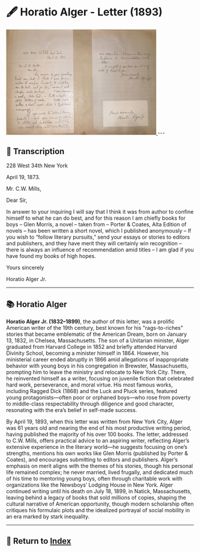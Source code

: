 # 🖋️ Horatio Alger - Letter (1893)

<a href="../assets/Horatio_Alger_Letter.jpg" target="_blank">
  <img src="../assets/Horatio_Alger_Letter.jpg" alt="Alger Letter" style="max-width: 80%; height: auto;"/>
</a>
---

## 📜 Transcription

228 West 34th New York

April 19, 1873.

Mr. C.W. Mills,

Dear Sir,

In answer to your inquiring I will say that I think it was from author to confine himself to what he can do best, and for this reason I am chiefly books for boys – Glen Morris, a novel – taken from – Porter & Coates, Alta Edition of novels – has been written a short novel, which I published anonymously – If you wish to “follow literary pursuits,” send your essays or stories to editors and publishers, and they have merit they will certainly win recognition – there is always an influence of recommendation amid titles – I am glad if you have found my books of high hopes.

Yours sincerely

Horatio Alger Jr.

---

## 📚 Horatio Alger

**Horatio Alger Jr. (1832–1899)**, the author of this letter, was a prolific American writer of the 19th century, best known for his "rags-to-riches" stories that became emblematic of the American Dream, born on January 13, 1832, in Chelsea, Massachusetts. The son of a Unitarian minister, Alger graduated from Harvard College in 1852 and briefly attended Harvard Divinity School, becoming a minister himself in 1864. However, his ministerial career ended abruptly in 1866 amid allegations of inappropriate behavior with young boys in his congregation in Brewster, Massachusetts, prompting him to leave the ministry and relocate to New York City. There, he reinvented himself as a writer, focusing on juvenile fiction that celebrated hard work, perseverance, and moral virtue. His most famous works, including Ragged Dick (1868) and the Luck and Pluck series, featured young protagonists—often poor or orphaned boys—who rose from poverty to middle-class respectability through diligence and good character, resonating with the era’s belief in self-made success.

By April 19, 1893, when this letter was written from New York City, Alger was 61 years old and nearing the end of his most productive writing period, having published the majority of his over 100 books. The letter, addressed to C.W. Mills, offers practical advice to an aspiring writer, reflecting Alger’s extensive experience in the literary world—he suggests focusing on one’s strengths, mentions his own works like Glen Morris (published by Porter & Coates), and encourages submitting to editors and publishers. Alger’s emphasis on merit aligns with the themes of his stories, though his personal life remained complex; he never married, lived frugally, and dedicated much of his time to mentoring young boys, often through charitable work with organizations like the Newsboys’ Lodging House in New York. Alger continued writing until his death on July 18, 1899, in Natick, Massachusetts, leaving behind a legacy of books that sold millions of copies, shaping the cultural narrative of American opportunity, though modern scholarship often critiques his formulaic plots and the idealized portrayal of social mobility in an era marked by stark inequality.

---

## 🔗 Return to [Index](index.md)
